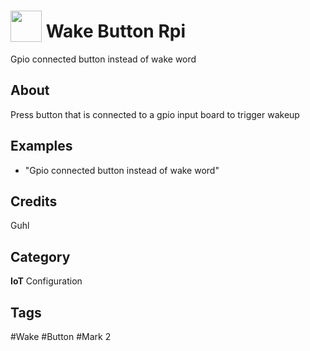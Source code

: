 # <img src="https://raw.githack.com/FortAwesome/Font-Awesome/master/svgs/solid/hand-point-down.svg" card_color="#2DEBA9" width="50" height="50" style="vertical-align:bottom"/> Wake Button Rpi
Gpio connected button instead of wake word

## About
Press button that is connected to a gpio input board to trigger wakeup

## Examples
* "Gpio connected button instead of wake word"

## Credits
Guhl

## Category
**IoT**
Configuration

## Tags
#Wake
#Button
#Mark 2

